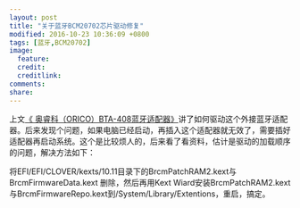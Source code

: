 ```yaml
---
layout: post
title: "关于蓝牙BCM20702芯片驱动修复"
modified: 2016-10-23 10:36:09 +0800
tags: [蓝牙,BCM20702]
image:
  feature: 
  credit: 
  creditlink: 
comments: 
share: 
---
```


上文[《
奥睿科（ORICO）BTA-408蓝牙适配器》](http://www.yekki.me/orico-bta-408/)讲了如何驱动这个外接蓝牙适配器。后来发现个问题，如果电脑已经启动，再插入这个适配器就无效了，需要插好适配器再启动系统。这个是比较烦人的，后来看了看资料，估计是驱动的加载顺序的问题，解决方法如下：

将EFI/EFI/CLOVER/kexts/10.11目录下的BrcmPatchRAM2.kext与BrcmFirmwareData.kext 删除，然后再用Kext Wiard安装BrcmPatchRAM2.kext与BrcmFirmwareRepo.kext到/System/Library/Extentions，重启，搞定。